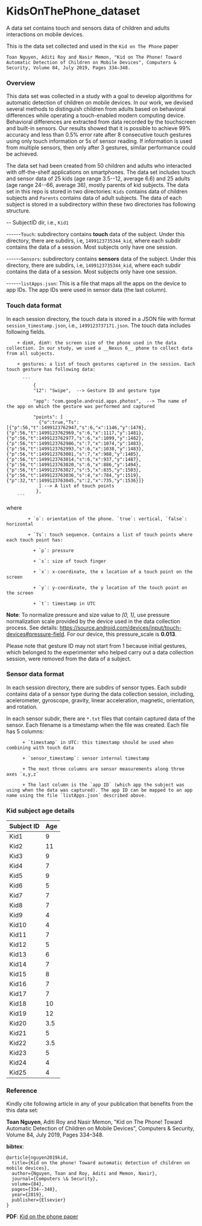 # KidsOnThePhone_dataset
A data set contains touch and sensors data of children and adults interactions on mobile devices.

This is the data set collected and used in the `Kid on The Phone` paper

```
Toan Nguyen, Aditi Roy and Nasir Memon, "Kid on The Phone! Toward Automatic Detection of Children on Mobile Devices", Computers & Security, Volume 84, July 2019, Pages 334–348.
```

### Overview
This data set was collected in a study with a goal to develop algorithms for automatic detection of children on mobile devices. In our work, we devised several methods to distinguish children from adults based on behavioral differences while operating a touch-enabled modern computing device. Behavioral differences are extracted from data recorded by the touchscreen and built-in sensors. Our results showed that it is possible to achieve 99% accuracy and less than 0.5% error rate after 8 consecutive touch gestures using only touch information or 5s of sensor reading. If information is used from multiple sensors, then only after 3 gestures, similar performance could be achieved.

The data set had been created from 50 children and adults who interacted with off-the-shelf applications on smartphones. The data set includes touch and sensor data of 25 kids (age range 3.5--12, average 6.6) and 25 adults (age range 24--66, average 36), mostly parents of kid subjects. The data set in this repo is stored in two directories: `Kids` contains data of children subjects and `Parents` contains data of adult subjects. The data of each subject is stored in a subdirectory within these two directories has following structure.

-- SubjectID dir, i.e., `Kid1`

------`Touch`: subdirectory contains __touch__ data of the subject. Under this directory, there are subdirs, i.e, `1499123735344_kid`, where each subdir contains the data of a session. Most subjects only have one session.

------`Sensors`: subdirectory contains __sensors__ data of the subject. Under this directory, there are subdirs, i.e, `1499123735344_kid`, where each subdir contains the data of a session. Most subjects only have one session.

------`listApps.json`: This is a file that maps all the apps on the device to app IDs. The app IDs were used in sensor data (the last column).

### Touch data format

In each session directory, the touch data is stored in a JSON file with format `session_timestamp.json`, i.e., `1499123737171.json`. The touch data includes following fields.

        + dimX, dimY: the screen size of the phone used in the data collection. In our study, we used a __Nexus 6__ phone to collect data from all subjects.
	
        + gestures: a list of touch gestures captured in the session. Each touch gesture has following data:
	
          ```
	          {
		      "12": "Swipe",  --> Gesture ID and gesture type
		      
		      "app": "com.google.android.apps.photos",  --> The name of the app on which the gesture was performed and captured
		      
		      "points": [
		        {"o":true,"Ts":[{"p":56,"t":1499123762947,"s":6,"x":1146,"y":1478},{"p":56,"t":1499123762969,"s":6,"x":1117,"y":1481},{"p":56,"t":1499123762977,"s":6,"x":1099,"y":1482},{"p":56,"t":1499123762986,"s":7,"x":1074,"y":1483},{"p":56,"t":1499123762993,"s":6,"x":1038,"y":1483},{"p":56,"t":1499123763001,"s":7,"x":988,"y":1485},{"p":56,"t":1499123763014,"s":6,"x":937,"y":1487},{"p":56,"t":1499123763020,"s":6,"x":886,"y":1494},{"p":56,"t":1499123763027,"s":5,"x":835,"y":1503},{"p":56,"t":1499123763036,"s":4,"x":784,"y":1519},{"p":32,"t":1499123763045,"s":2,"x":735,"y":1536}]}
		      	] --> A list of touch points
		       },
    	```
  
where
    	
    	    + `o`: orientation of the phone. `true`: vertical, `false`: horizontal
	    
    	    + `Ts`: touch sequence. Contains a list of touch points where each touch point has:
	    
    	      + `p`: pressure
	      
    	      + `s`: size of touch finger
	      
    	      + `x`: x-coordinate, the x location of a touch point on the screen
	      
    	      + `y`: y-coordinate, the y location of the touch point on the screen
	      
    	      + `t`: timestamp in UTC
    	      
__Note__: To normalize pressure and size value to _[0, 1]_, use pressure normalization scale provided by the device used in the data collection process. See details: https://source.android.com/devices/input/touch-devices#pressure-field. For our device, this pressure_scale is __0.013__.

Please note that gesture ID may not start from 1 because initial gestures,  which belonged to the experimenter who helped carry out a data collection session, were removed from the data of a subject.

### Sensor data format

In each session directory, there are subdirs of sensor types. Each subdir contains data of a sensor type during the data collection session, including, acelerometer, gyroscope, gravity, linear acceleration, magnetic, orientation, and rotation.

In each sensor subdir, there are `*.txt` files that contain captured data of the sensor. Each filename is a timestamp when the file was created. Each file has 5 columns:

          + `timestamp` in UTC: this timestamp should be used when combining with touch data
	  
          + `sensor_timestamp`: sensor internal timestamp
	  
          + The next three columns are sensor measurements along three axes `x,y,z`
	  
          + The last column is the `app ID` (which app the subject was using when the data was captured). The app ID can be mapped to an app name using the file `listApps.json` described above.

### Kid subject age details
| Subject ID | Age |
|------------|-----|
| Kid1       | 9   |
| Kid2       | 11  |
| Kid3       | 9   |
| Kid4       | 7   |
| Kid5       | 9   |
| Kid6       | 5   |
| Kid7       | 7   |
| Kid8       | 7   |
| Kid9       | 4   |
| Kid10      | 4   |
| Kid11      | 7   |
| Kid12      | 5   |
| Kid13      | 6   |
| Kid14      | 7   |
| Kid15      | 8   |
| Kid16      | 7   |
| Kid17      | 7   |
| Kid18      | 10  |
| Kid19      | 12  |
| Kid20      | 3.5 |
| Kid21      | 5   |
| Kid22      | 3.5 |
| Kid23      | 5   |
| Kid24      | 4   |
| Kid25      | 4   |


### Reference

Kindly cite following article in any of your publication that benefits from the this data set:

__Toan Nguyen__, Aditi Roy and Nasir Memon, "Kid on The Phone! Toward Automatic Detection of Children on Mobile Devices", Computers & Security, Volume 84, July 2019, Pages 334–348.

__bibtex__:
```
@article{nguyen2019kid,
  title={Kid on the phone! Toward automatic detection of children on mobile devices},
  author={Nguyen, Toan and Roy, Aditi and Memon, Nasir},
  journal={Computers \& Security},
  volume={84},
  pages={334--348},
  year={2019},
  publisher={Elsevier}
}
```

__PDF__: [Kid on the phone paper](https://arxiv.org/abs/1808.01680)
